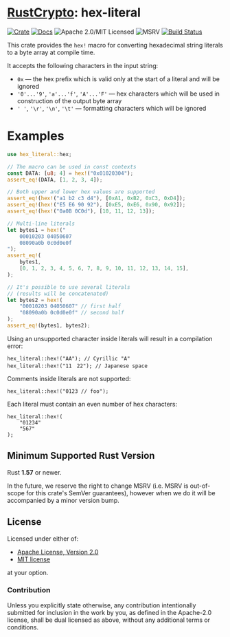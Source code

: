 # [RustCrypto]: hex-literal

[![Crate][crate-image]][crate-link]
[![Docs][docs-image]][docs-link]
![Apache 2.0/MIT Licensed][license-image]
![MSRV][rustc-image]
[![Build Status][build-image]][build-link]

This crate provides the `hex!` macro for converting hexadecimal string literals to a byte array at compile time.

It accepts the following characters in the input string:

- `0x` — the hex prefix which is valid only at the start of a literal and will be ignored
- `'0'...'9'`, `'a'...'f'`, `'A'...'F'` — hex characters which will be used in construction of the output byte array
- `' '`, `'\r'`, `'\n'`, `'\t'` — formatting characters which will be ignored

# Examples

```rust
use hex_literal::hex;

// The macro can be used in const contexts
const DATA: [u8; 4] = hex!("0x01020304");
assert_eq!(DATA, [1, 2, 3, 4]);

// Both upper and lower hex values are supported
assert_eq!(hex!("a1 b2 c3 d4"), [0xA1, 0xB2, 0xC3, 0xD4]);
assert_eq!(hex!("E5 E6 90 92"), [0xE5, 0xE6, 0x90, 0x92]);
assert_eq!(hex!("0a0B 0C0d"), [10, 11, 12, 13]);

// Multi-line literals
let bytes1 = hex!("
    00010203 04050607
    08090a0b 0c0d0e0f
");
assert_eq!(
    bytes1,
    [0, 1, 2, 3, 4, 5, 6, 7, 8, 9, 10, 11, 12, 13, 14, 15],
);

// It's possible to use several literals
// (results will be concatenated)
let bytes2 = hex!(
    "00010203 04050607" // first half
    "08090a0b 0c0d0e0f" // second half
);
assert_eq!(bytes1, bytes2);
```

Using an unsupported character inside literals will result in a compilation error:
```rust,compile_fail
hex_literal::hex!("АА"); // Cyrillic "А"
hex_literal::hex!("11　22"); // Japanese space
```

Сomments inside literals are not supported:
```rust,compile_fail
hex_literal::hex!("0123 // foo");
```

Each literal must contain an even number of hex characters:
```rust,compile_fail
hex_literal::hex!(
    "01234"
    "567"
);
```

## Minimum Supported Rust Version

Rust **1.57** or newer.

In the future, we reserve the right to change MSRV (i.e. MSRV is out-of-scope for this crate's SemVer guarantees), however when we do it will be accompanied by a minor version bump.

## License

Licensed under either of:

* [Apache License, Version 2.0](http://www.apache.org/licenses/LICENSE-2.0)
* [MIT license](http://opensource.org/licenses/MIT)

at your option.

### Contribution

Unless you explicitly state otherwise, any contribution intentionally submitted for inclusion in the work by you, as defined in the Apache-2.0 license, shall be dual licensed as above, without any additional terms or conditions.

[//]: # (badges)

[crate-image]: https://img.shields.io/crates/v/hex-literal.svg
[crate-link]: https://crates.io/crates/hex-literal
[docs-image]: https://docs.rs/hex-literal/badge.svg
[docs-link]: https://docs.rs/hex-literal/
[license-image]: https://img.shields.io/badge/license-Apache2.0/MIT-blue.svg
[rustc-image]: https://img.shields.io/badge/rustc-1.57+-blue.svg
[build-image]: https://github.com/RustCrypto/utils/actions/workflows/hex-literal.yml/badge.svg
[build-link]: https://github.com/RustCrypto/utils/actions/workflows/hex-literal.yml

[//]: # (general links)

[RustCrypto]: https://github.com/RustCrypto
